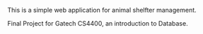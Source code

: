This is a simple web application for animal shelfter management. 

Final Project for Gatech CS4400, an introduction to Database. 
